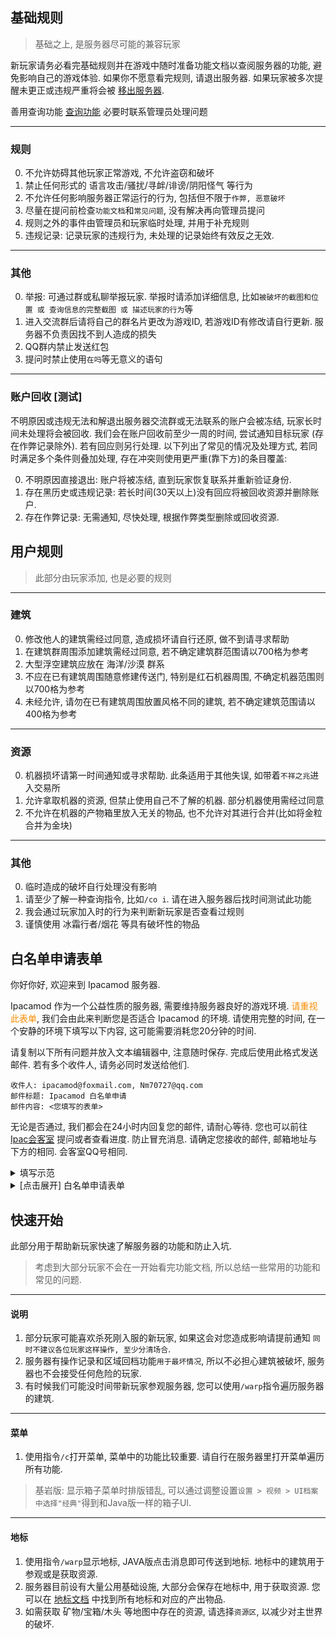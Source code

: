 ## 基础规则
> 基础之上, 是服务器尽可能的兼容玩家

新玩家请务必看完基础规则并在游戏中随时准备功能文档以查阅服务器的功能, 避免影响自己的游戏体验. 
如果你不愿意看完规则, 请退出服务器. 如果玩家被多次提醒未更正或违规严重将会被 [移出服务器](https://ipacel.cc/Range/?p=%E9%BB%91%E5%90%8D%E5%8D%95). 

善用查询功能 [查询功能](https://ipacel.cc/Range/?p=%E5%8A%9F%E8%83%BD%E6%96%87%E6%A1%A3#id--%E6%9F%A5%E8%AF%A2%E5%92%8C%E5%9B%9E%E6%A1%A3) 必要时联系管理员处理问题

---
### 规则
0. 不允许妨碍其他玩家正常游戏, 不允许盗窃和破坏
0. 禁止任何形式的 语言攻击/骚扰/寻衅/诽谤/阴阳怪气 等行为
0. 不允许任何影响服务器正常运行的行为, 包括但不限于`作弊, 恶意破坏`
0. 尽量在提问前检查`功能文档`和`常见问题`, 没有解决再向管理员提问
0. 规则之外的事件由管理员和玩家临时处理, 并用于补充规则
0. 违规记录: 记录玩家的违规行为, 未处理的记录始终有效反之无效. 

---
### 其他
0. 举报: 可通过群或私聊举报玩家. 举报时请添加详细信息, 比如`被破坏的截图和位置 或 查询信息的完整截图 或 描述玩家的行为`等
0. 进入交流群后请将自己的群名片更改为游戏ID, 若游戏ID有修改请自行更新. 服务器不负责因找不到人造成的损失
0. QQ群内禁止发送红包
0. 提问时禁止使用`在吗`等无意义的语句

---
### 账户回收 [测试]
不明原因或违规无法和解退出服务器交流群或无法联系的账户会被冻结, 玩家长时间未处理将会被回收. 
我们会在账户回收前至少一周的时间, 尝试通知目标玩家 (存在作弊记录除外). 若有回应则另行处理. 
以下列出了常见的情况及处理方式, 若同时满足多个条件则叠加处理, 存在冲突则使用更严重(靠下方)的条目覆盖: 

0. 不明原因直接退出: 账户将被冻结, 直到玩家恢复联系并重新验证身份. 
0. 存在黑历史或违规记录: 若长时间(30天以上)没有回应将被回收资源并删除账户. 
0. 存在作弊记录: 无需通知, 尽快处理, 根据作弊类型删除或回收资源. 






















## 用户规则
> 此部分由玩家添加, 也是必要的规则

---
### 建筑
0. 修改他人的建筑需经过同意, 造成损坏请自行还原, 做不到请寻求帮助
1. 在建筑群周围添加建筑需经过同意, 若不确定建筑群范围请以700格为参考
2. 大型浮空建筑应放在 海洋/沙漠 群系
2. 不应在已有建筑周围随意修建传送门, 特别是红石机器周围, 不确定机器范围则以700格为参考
3. 未经允许, 请勿在已有建筑周围放置风格不同的建筑, 若不确定建筑范围请以400格为参考

---
### 资源
0. 机器损坏请第一时间通知或寻求帮助. 此条适用于其他失误, 如带着`不祥之兆`进入交易所
1. 允许拿取机器的资源, 但禁止使用自己不了解的机器. 部分机器使用需经过同意
1. 不允许在机器的产物箱里放入无关的物品, 也不允许对其进行合并(比如将金粒合并为金块)

--- 
### 其他
0. 临时造成的破坏自行处理没有影响
0. 请至少了解一种查询指令, 比如`/co i`. 请在进入服务器后找时间测试此功能
0. 我会通过玩家加入时的行为来判断新玩家是否查看过规则
0. 谨慎使用 冰霜行者/烟花 等具有破坏性的物品



















## 白名单申请表单
你好你好, 欢迎来到 Ipacamod 服务器. 

Ipacamod 作为一个公益性质的服务器, 需要维持服务器良好的游戏环境. <spawn style="color: #F88C00">请重视此表单</spawn>, 我们会由此来判断您是否适合 Ipacamod 的环境. 
请使用完整的时间, 在一个安静的环境下填写以下内容, 这可能需要消耗您20分钟的时间. 

请复制以下所有问题并放入文本编辑器中, 注意随时保存. 完成后使用此格式发送邮件. 
若有多个收件人, 请务必同时发送给他们. 
```
收件人: ipacamod@foxmail.com, Nm70727@qq.com
邮件标题: Ipacamod 白名单申请
邮件内容: <您填写的表单>
```
无论是否通过, 我们都会在24小时内回复您的邮件, 请耐心等待. 您也可以前往 [Ipac会客室](https://jq.qq.com/?_wv=1027&k=JDzGQ4y3) 提问或者查看进度. 
防止冒充消息. 请确定您接收的邮件, 邮箱地址与下方的相同. 会客室QQ号相同. 



<details><summary>填写示范</summary>

标准的格式 *服务器提供的标准填写方式*
```
[游戏名称]: From_pErfo
// 此账户类型当前使用的游戏名称, 如有后续有修改, 请联系管理员更新白名单.  


[您是否尝试过制作 地图/模组/材质包/翻译 等内容]: 
Ipacamod服务器: https://ipacel.cc/
苔藓骨粉机: https://www.bilibili.com/video/BV1JN4y1T7Tv
// 可以将您的作品, 或者链接填写进来, 可以填写多个.  


[同意规则]: 是
```


易于阅读的格式
*使用此格式不会增加审核通过率*
```
[游戏名称]: From_pErfo


[您是否尝试过制作 地图/模组/材质包/翻译 等内容]: 
1. Ipacamod 服务器: https://ipacel.cc/
2. 苔藓骨粉机: https://www.bilibili.com/video/BV1JN4y1T7Tv/


[同意规则]: 是
```

</details>



<details><summary>[点击展开] 白名单申请表单</summary>

```
/**
 * 玩家信息
 * 最后编辑: 2022年7月27日
 */



[游戏名称]: 
// 当前使用的游戏名称, 如有后续有修改, 请联系管理员更新白名单.  


[账号类型]: 
// 此名称的账户类型, 可以选择 `Java正版, 基岩正版, Java离线`.  


[QQ号码]: 
// 如果您有多个, 请填写最常用的一个.  


[年龄]: 
// 这部分信息会保密, 您也可以填写5年以内的时间段.  


[目的]: 
// 加入服务器的原因.  


[来源]: 
// 您从哪里找到 Ipacamod 服务器? 


[同意规则]: 
// 同意服务器的基础规则. 基础规则放在此页面(网页)上方. 选择 `是, 否`. 


[疑问]: 
// 对于规则, 您是否有疑问或意见, 我们会回复您的问题. 如果没有则填写 `无`. 



/**
 * 玩家特性
 * 最后编辑: 2022年7月27日
 */



[您对MC的了解程度]: 
// 从新玩家到开发者. 或者您的游戏时间, 从得到游戏到现在的时间.  


[您在MC中有哪些擅长的领域]: 
// 例如: 生存/红石/建筑/摸鱼/其他.  


[您的兴趣或特长]: 
// 用于我们了解玩家.  


[您理想中的服务器环境]: 
// 您期望的服务器环境.  


[除MC外, 您还在玩那些游戏]: 
// 您喜欢的其他事物, 以及它们吸引您的特点.  


[您最近是否有特别喜欢的 电影/书籍/动漫/音乐 等]: 
// 您喜欢的其他事物, 以及它们吸引您的特点.  


[您是否尝试过制作 地图/模组/材质包/翻译 等内容]: 
// 可以将您的作品, 或者链接填写进来, 可以填写多个.  


[您是否尝试过开一个MC服务器]: 
// 如果有, 服务器现在怎样了? 


[您是否在意服务器的存档]: 
// 接受换周目 或者 不希望换存档, 以及理由.  


[您是否在意服务器的文档]: 
// 遇到问题偏向于直接查阅文档还是提问? 


[未过审]: 
// 如果白名单审核未通过, 您会有什么想法或者行动.  


[如何处理破坏]: 
// 如果没有 领地/锁箱子 之类的功能, 有人拿走了您的物品或者修改了建筑, 您会如何应对? 


[您认为搭建一个MC服务器需要花费多少钱]: 
// 或者需要什么.  


[您是否在意服务器的稳定性]: 
// 您能接受何时停机维护 或者 预期的服务器在线率.  


[您认为服务器是否需要一些基础功能]: 
// 比如领地, 传送, 资源区, 创造地图, 等.  
```

### 可选的
此部分可以不用填写. 

<details><summary>展开</summary>

如果填写或许能增加审核的通过率. 
使用方法: 删除您不选择的内容, 保留您的选项即可. 
```
/**
 * 可选, 正在编辑
 * 最后编辑: 2022年7月24日
 */



您会经常寻找新的服务器吗? [单选]
	1. 不会, 不经常玩MC服务器
	1. 不会, 已经选择了一个, 近期不会更换
	1. 不会, 对MC服务器的印象不好
	2. 会的, 但不经常玩MC服务器
	2. 会的, 经常穿梭于各个服务器之间
	2. 会的, 我是服主, 经常参考其他服务器


您会在意服务器(开发者)的技术突破吗? [单选]
	1. 不在意 (这是正常的, 玩家不必在意哪些技术突破)
	2. 不在意 (也看不懂)
	3. 会在意 (关注新的功能和更新)
	4. 会在意 (作为开发者)


是否会根据自己的喜好筛选服务器? [多选]
	不会
	会
		您经常在意哪些条件? 
			服务器名称
				1. 不喜欢奇怪或者看不懂的名称
				1. 不喜欢过于随意的名称
				2. 不在意
			支持的版本
				1. 新版本. 跟随官方
				1. 新版本. 也会关注新版本的模组
				2. 旧版本. 模组更多的版本
				2. 旧版本. 设备带不动新的版本了
			正版验证
				1. 不开启正版验证
					如果您购买了正版账号, 是否会改变此要求? 
						1. 不会
						2. 会的
					1. 暂时没有正版账号
					2. 不习惯为游戏充钱
					3. 没必要
					4. 刚接触游戏
				2. 开启正版验证
					您是否会关注没有开启正版验证的服务器?
						1. 不会, 因为正版账号
						2. 不会, 以前加入过离线服务器
						2. 会的, 这不影响服务器的游戏内容
						3. 会的, 在意正版服务器的游戏环境
			白名单
				1. 开启白名单
					您是否能接受复杂的白名单申请表单? 
						1. 可以
						2. 不行
					1. 为了玩家素质和游戏环境
					2. 不希望遇到破坏
					3. 人少
				2. 未开启白名单
				3. 不在意
			游戏类型
				1. 偏向纯净的生存模式
				2. 带有传送一类简单功能的生存模式
				3. 带有领地/锁箱子的生存模式
				4. 带有MCMMO等复杂功能的生存模式
				5. 普通的创造模式
				6. 带有创世神等功能的创造模式
				7. 小游戏服务器
				8. 混合模式 / 群组服
				9. 不在意
			盈利模式
				1. 偏向于公益服务器
					0. 您是否介意为公益服提供无偿赞助
						1. 不介意, 服务器维护需要资金
						2. 介意, 不习惯为游戏充钱
					1. 公益服更在意玩家/功能简单
					1. 不喜欢充钱
					2. 公益服的游戏环境
				2. 偏向于商业服务器
					1. 商业服或许会更稳定
					2. 喜欢通过氪金获得更好的装备
					3. 商业服的游戏环境
			游戏模式
				1. 生存模式
				2. 创造模式
				3. 小游戏等
			网络类型
				1. 延迟更低
				2. 不在意延迟
			主机类型
				0. 不在意服务器的运行方式
				1. 家用主机
				2. 专业主机


Ipacamod 的宣传内容中, 最吸引您的部分是? 


对于服务器宣传, 您更在意什么? 

```

</details>

</details>



















## 快速开始
此部分用于帮助新玩家快速了解服务器的功能和防止入坑.  
> 考虑到大部分玩家不会在一开始看完功能文档, 所以总结一些常用的功能和常见的问题.  

---
#### 说明 
1. 部分玩家可能喜欢杀死刚入服的新玩家, 如果这会对您造成影响请提前通知 `同时不建议各位玩家这样操作, 至少分清场合`.  
2. 服务器有操作记录和区域回档功能`用于最坏情况`, 所以不必担心建筑被破坏, 服务器也不会接受任何危险的玩家.  
3. 有时候我们可能没时间带新玩家参观服务器, 您可以使用`/warp`指令遍历服务器的建筑.  

---
#### 菜单
1. 使用指令`/c`打开菜单, 菜单中的功能比较重要. 请自行在服务器里打开菜单遍历所有功能.  
> 基岩版: 显示箱子菜单时排版错乱, 可以通过调整设置`设置 > 视频 > UI档案 中选择"经典"`得到和Java版一样的箱子UI.  

---
#### 地标
1. 使用指令`/warp`显示地标, JAVA版点击消息即可传送到地标. 地标中的建筑用于参观或是获取资源.  
2. 服务器目前设有大量公用基础设施, 大部分会保存在地标中, 用于获取资源. 您可以在 [地标文档](https://ipacel.cc/Range/?p=%E5%9C%B0%E6%A0%87) 中找到所有地标和对应的产出物品. 
3. 如需获取 矿物/宝箱/木头 等地图中存在的资源, 请选择`资源区`, 以减少对主世界的破坏.  
